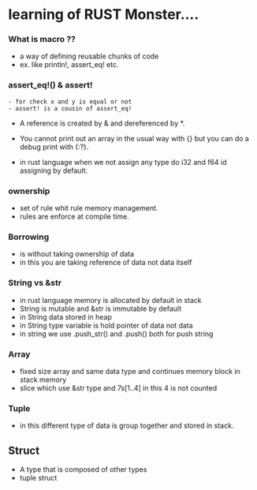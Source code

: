 # learning of RUST Monster....

### What is macro ??
- a way of defining reusable chunks of code
- ex. like println!, assert_eq! etc.    

### assert_eq!() & assert!

    - for check x and y is equal or not
    - assert! is a cousin of assert_eq!

- A reference is created by & and dereferenced by \*.
- You cannot print out an array in the usual way with {} but you can do a debug print with {:?}.

- in rust language when we not assign any type do i32 and f64 id assigning by default.

### ownership
- set of rule whit rule memory management.
- rules are enforce at compile time.

### Borrowing
- is without taking ownership of data
- in this you are taking reference of data not data itself

### String vs &str
- in rust language memory is allocated by default in stack
- String is mutable and &str is immutable by default
- in String data stored in heap
- in String type variable is hold pointer of data not data
- in string we use .push_str() and .push() both for push string

### Array
- fixed size array and same data type and continues memory block in stack memory
- slice which use &str type and 7s[1..4] in this 4 is not counted

### Tuple
- in this different type of data is group together and stored in stack.

## Struct
- A type that is composed of other types
- tuple struct